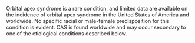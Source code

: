 Orbital apex syndrome is a rare condition, and limited data are available on the incidence of orbital apex syndrome in the United States of America and worldwide. No specific racial or male-female predisposition for this condition is evident. OAS is found worldwide and may occur secondary to one of the etiological conditions described below.